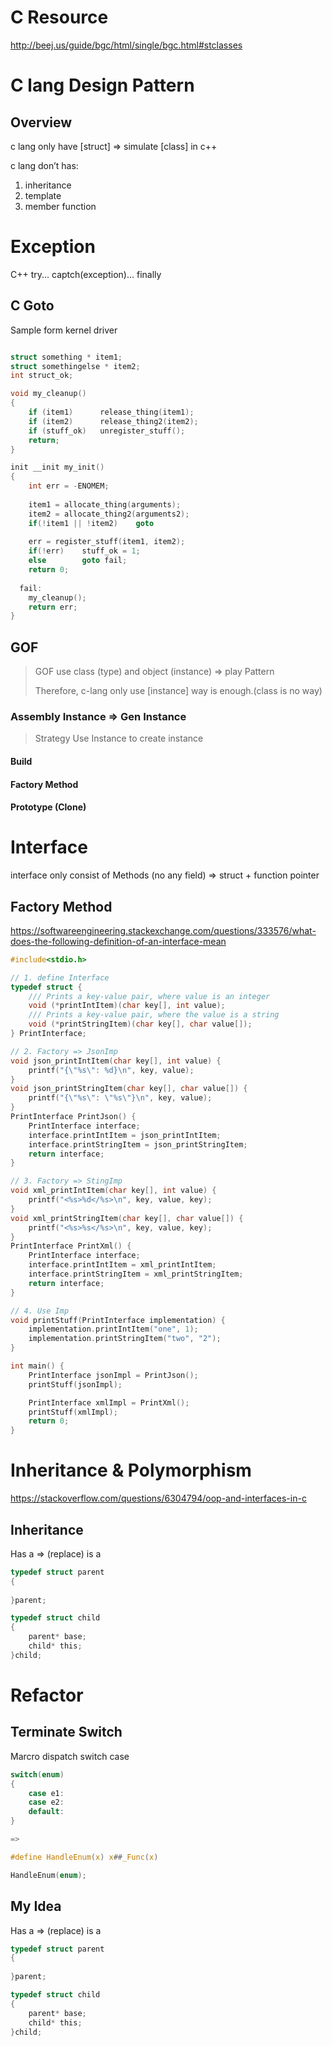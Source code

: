 # C Resource
http://beej.us/guide/bgc/html/single/bgc.html#stclasses

# C lang Design Pattern

## Overview

c lang only have [struct] => simulate [class] in c++

c lang don’t has:

1. inheritance
2. template <T>
3. member function

# Exception
C++ try... captch(exception)... finally

## C Goto
Sample form kernel driver
```c

struct something * item1;
struct somethingelse * item2;
int struct_ok;

void my_cleanup()
{
    if (item1)      release_thing(item1);
    if (item2)      release_thing2(item2);
    if (stuff_ok)   unregister_stuff();
    return;
}        

init __init my_init()
{
    int err = -ENOMEM;
    
    item1 = allocate_thing(arguments);
    item2 = allocate_thing2(arguments2);
    if(!item1 || !item2)    goto
    
    err = register_stuff(item1, item2);
    if(!err)    stuff_ok = 1;
    else        goto fail;
    return 0;
    
  fail:
    my_cleanup();
    return err;
}

```

## GOF

> GOF use class (type) and object (instance) => play Pattern
>
> Therefore, c-lang only use [instance] way is enough.(class is no way)

### Assembly Instance => Gen Instance

>  Strategy Use Instance to create instance

#### Build

#### Factory Method

#### Prototype (Clone)

# Interface

interface only consist of Methods (no any field) => struct + function pointer

## Factory Method

https://softwareengineering.stackexchange.com/questions/333576/what-does-the-following-definition-of-an-interface-mean

```c
#include<stdio.h>

// 1. define Interface
typedef struct {
    /// Prints a key-value pair, where value is an integer
    void (*printIntItem)(char key[], int value);
    /// Prints a key-value pair, where the value is a string
    void (*printStringItem)(char key[], char value[]);
} PrintInterface;

// 2. Factory => JsonImp
void json_printIntItem(char key[], int value) {
    printf("{\"%s\": %d}\n", key, value);
}
void json_printStringItem(char key[], char value[]) {
    printf("{\"%s\": \"%s\"}\n", key, value);
}
PrintInterface PrintJson() {
    PrintInterface interface;
    interface.printIntItem = json_printIntItem;
    interface.printStringItem = json_printStringItem;
    return interface;
}

// 3. Factory => StingImp
void xml_printIntItem(char key[], int value) {
    printf("<%s>%d</%s>\n", key, value, key);
}
void xml_printStringItem(char key[], char value[]) {
    printf("<%s>%s</%s>\n", key, value, key);
}
PrintInterface PrintXml() {
    PrintInterface interface;
    interface.printIntItem = xml_printIntItem;
    interface.printStringItem = xml_printStringItem;
    return interface;
}

// 4. Use Imp
void printStuff(PrintInterface implementation) {
    implementation.printIntItem("one", 1);
    implementation.printStringItem("two", "2");
}

int main() {
    PrintInterface jsonImpl = PrintJson();
    printStuff(jsonImpl);

    PrintInterface xmlImpl = PrintXml();
    printStuff(xmlImpl);
    return 0;
}
```

# Inheritance & Polymorphism

https://stackoverflow.com/questions/6304794/oop-and-interfaces-in-c

## Inheritance

Has a => (replace) is a

```c
typedef struct parent
{
    
}parent;

typedef struct child
{
    parent* base;
    child* this;
}child;


```

# Refactor

## Terminate Switch
Marcro dispatch switch case

```c
switch(enum)
{
    case e1:
    case e2:
    default:
}

=>

#define HandleEnum(x) x##_Func(x)

HandleEnum(enum);

```

## My Idea

Has a => (replace) is a

```c
typedef struct parent
{
    
}parent;

typedef struct child
{
    parent* base;
    child* this;
}child;
```

